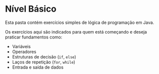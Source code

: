 
# Nível Básico

Esta pasta contém exercícios simples de lógica de programação em Java.

Os exercícios aqui são indicados para quem está começando e deseja praticar fundamentos como:

- Variáveis
- Operadores
- Estruturas de decisão (`if`, `else`)
- Laços de repetição (`for`, `while`)
- Entrada e saída de dados
